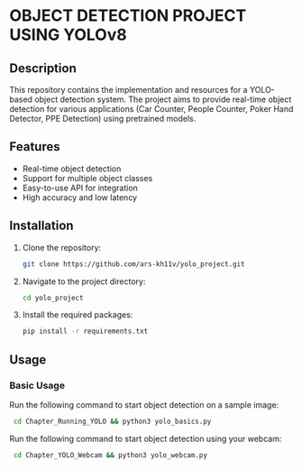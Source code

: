 # OBJECT DETECTION PROJECT USING YOLOv8

## Description

This repository contains the implementation and resources for a YOLO-based object detection system. The project aims to provide real-time object detection for various applications (Car Counter, People Counter, Poker Hand Detector, PPE Detection) using pretrained models. 

## Features

- Real-time object detection
- Support for multiple object classes
- Easy-to-use API for integration
- High accuracy and low latency

## Installation

1. Clone the repository:
    ```bash
    git clone https://github.com/ars-kh11v/yolo_project.git
    ```
  
2. Navigate to the project directory:
    ```bash
    cd yolo_project
    ```

3. Install the required packages:
    ```bash
    pip install -r requirements.txt
    ```

## Usage

### Basic Usage

Run the following command to start object detection on a sample image:

```bash
 cd Chapter_Running_YOLO && python3 yolo_basics.py 
```

Run the following command to start object detection using your webcam:

```bash
 cd Chapter_YOLO_Webcam && python3 yolo_webcam.py 
```

